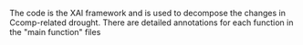 The code is the XAI framework and is used to decompose the changes in Ccomp-related drought. There are detailed annotations for each function in the "main function" files
